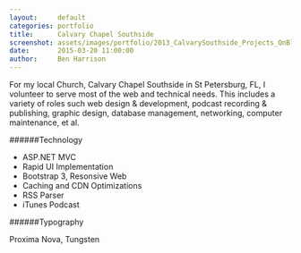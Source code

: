 ```yaml
---
layout:     default
categories: portfolio
title:      Calvary Chapel Southside
screenshot: assets/images/portfolio/2013_CalvarySouthside_Projects_OnBlack.jpg
date:       2015-03-20 11:00:00
author:     Ben Harrison
---
```


For my local Church, Calvary Chapel Southside in St Petersburg, FL, I volunteer to serve
most of the web and technical needs. This includes a variety of roles such web design &amp; development, 
podcast recording &amp; publishing, graphic design, database management, networking, computer maintenance, et al.

######Technology

* ASP.NET MVC
* Rapid UI Implementation
* Bootstrap 3, Resonsive Web
* Caching and CDN Optimizations
* RSS Parser
* iTunes Podcast

######Typography

Proxima Nova, Tungsten
